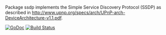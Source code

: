 Package ssdp implements the Simple Service Discovery Protocol (SSDP) as described in http://www.upnp.org/specs/arch/UPnP-arch-DeviceArchitecture-v1.1.pdf.

[![GoDoc](https://godoc.org/github.com/mikioh/ssdp?status.png)](https://godoc.org/github.com/mikioh/ssdp)
[![Build Status](https://travis-ci.org/mikioh/ssdp.svg)](https://travis-ci.org/mikioh/ssdp)
